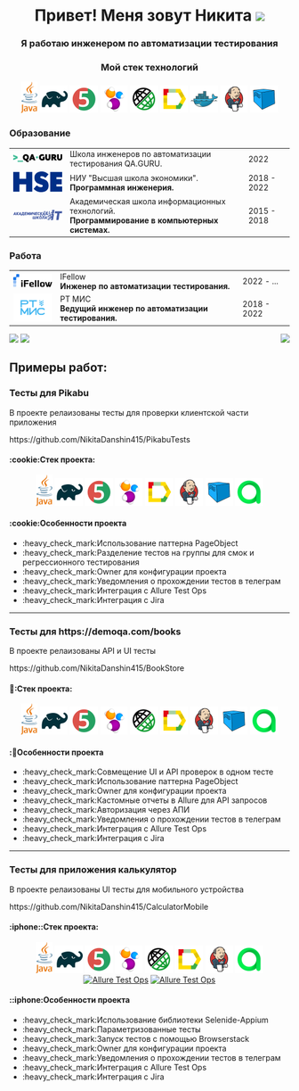 <h1 align="center">Привет! Меня зовут Никита
<img src="https://github.com/blackcater/blackcater/raw/main/images/Hi.gif" height="32"/></h1>
<h3 align="center">Я работаю инженером по автоматизации тестирования</h3>

<h3 align="center">Мой стек технологий</h3>
<p align="center">
	<a href="#"><img title="Java" src="logo/java.svg" width="30px"/></a>
	<a href="#"><img title="Gradle" src="logo/Gradle.svg" width="50px"/></a>
	<a href="#"><img title="JUnit5" src="logo/JUnit5.svg" width="50px"/></a>
	<a href="#"><img title="Selenide" src="logo/Selenide.svg" width="50px"/></a>
	<a href="#"><img title="Rest-Assured" src="logo/Rest-Assured.svg" width="50px"/></a>
	<a href="#"><img title="Allure_Report" src="logo/Allure_Report.svg" width="50px"/></a>
	<a href="#"><img title="Docker" src="logo/Docker.svg" width="50px"/></a>
	<a href="#"><img title="Jenkins" src="logo/Jenkins.svg" width="50px"/></a>
	<a href="#"><img title="Selenoid" src="logo/Selenoid.svg" width="50px"/></a>
</p>

### Образование

 <table style="width=100%" cellspacing="0" cellpadding="5">
    <tr >
        <td align="center"><a href="http://qa.guru/" target="_blank" rel="noopener noreferrer"><img style="width:150px" src="img/qaGuru.svg"></a></td>
        <td>Школа инженеров по автоматизации тестирования QA.GURU.</td>
        <td>2022</td>
    </tr>
    <tr>
        <td align="center">
            <a href="https://perm.hse.ru/" target="_blank" rel="noopener noreferrer"><img style="width:90px" src="/img/01_Abbreviation_ENG_PANTONE.svg"></a>
        </td>
        <td>
            НИУ "Высшая школа экономики".
         <br><b>Программная инженерия.</b>
        </td>
        <td>2018 - 2022</td>
    </tr>
    <tr>
        <td align="center">
            <a href="https://itcollege59.ru/" target="_blank" rel="noopener noreferrer"><img style="width:150px" src="/img/itCollege59.svg"></a>
        </td>
        <td>
            Академическая школа информационных технологий.
         <br><b>Программирование в компьютерных системах.</b>
        </td>
        <td>2015 - 2018</td>
    </tr>
</table>

### Работа

 <table style="width=100%" cellspacing="0" cellpadding="5">
	<tr>
        <td align="center">
            <a href="https://ifellow.ru/" target="_blank" rel="noopener noreferrer"><img style="width:90px" src="/img/ifellow-logo.png"></a>
        </td>
        <td>
            IFellow
         <br><b>Инженер по автоматизации тестирования.</b>
        </td>
        <td>2022 - ...</td>
    </tr>
    <tr>
        <td align="center">
            <a href="https://rtmis.ru/" target="_blank" rel="noopener noreferrer"><img style="width:90px" src="/img/rtmisLogo.png"></a>
        </td>
        <td>
            РТ МИС
         <br><b>Ведущий инженер по автоматизации тестирования.</b>
        </td>
        <td>2018 - 2022</td>
    </tr>
</table>

<a href="#"><img src="https://github-readme-stats.vercel.app/api?username=NikitaDanshin415"/></a>
<a href="#"><img src="https://github-profile-summary-cards.vercel.app/api/cards/repos-per-language?username=NikitaDanshin415&theme=nord_bright"/></a>
<img align="right" src="https://komarev.com/ghpvc/?username=NikitaDanshin415&color=003140">

<h2>Примеры работ:</h2>
<h3>Тесты для Pikabu</h3>
<p>В проекте релаизованы тесты для проверки клиентской части приложения</p>
https://github.com/NikitaDanshin415/PikabuTests
<h4><a name='projectStack'>:cookie:Стек проекта:</a></h4>
<p align="center">
    <a href="#"><img title="Java" src="https://github.com/NikitaDanshin415/NikitaDanshin415/blob/main/logo/java.svg" width="30px"/></a>
    <a href="#"><img title="Gradle" src="https://github.com/NikitaDanshin415/NikitaDanshin415/blob/main/logo/Gradle.svg" width="50px"/></a>
    <a href="#"><img title="JUnit5" src="https://github.com/NikitaDanshin415/NikitaDanshin415/blob/main/logo/JUnit5.svg" width="50px"/></a>
    <a href="#"><img title="Selenide" src="https://github.com/NikitaDanshin415/NikitaDanshin415/blob/main/logo/Selenide.svg" width="50px"/></a>
    <a href="#"><img title="Allure_Report" src="https://github.com/NikitaDanshin415/NikitaDanshin415/blob/main/logo/Allure_Report.svg" width="50px"/></a>
    <a href="#"><img title="Jenkins" src="https://github.com/NikitaDanshin415/NikitaDanshin415/blob/main/logo/Jenkins.svg" width="50px"/></a>
    <a href="#"><img title="Selenoid" src="https://github.com/NikitaDanshin415/NikitaDanshin415/blob/main/logo/Selenoid.svg" width="50px"/></a>
    <a href="#"><img title="Allure Test Ops" src="https://github.com/NikitaDanshin415/NikitaDanshin415/blob/main/logo/AllureTestOps.svg" width="50px"/></a>
</p>

<h4>:cookie:Особенности проекта</h4>
<ul>
	<li>:heavy_check_mark:Использование паттерна PageObject</li>
	<li>:heavy_check_mark:Разделение тестов на группы для смок и регрессионного тестирования</li>
	<li>:heavy_check_mark:Owner для конфигурации проекта</li>
	<li>:heavy_check_mark:Уведомления о прохождении тестов в телеграм</li>
	<li>:heavy_check_mark:Интеграция с Allure Test Ops</li>
	<li>:heavy_check_mark:Интеграция с Jira</li>
</ul>

---

<h3>Тесты для https://demoqa.com/books</h3>
<p>В проекте релаизованы API и UI тесты</p>
https://github.com/NikitaDanshin415/BookStore
<h4><a name='projectStack'>📖:Стек проекта:</a></h4>
<p align="center">
    <a href="#"><img title="Java" src="https://github.com/NikitaDanshin415/NikitaDanshin415/blob/main/logo/java.svg" width="30px"/></a>
    <a href="#"><img title="Gradle" src="https://github.com/NikitaDanshin415/NikitaDanshin415/blob/main/logo/Gradle.svg" width="50px"/></a>
    <a href="#"><img title="JUnit5" src="https://github.com/NikitaDanshin415/NikitaDanshin415/blob/main/logo/JUnit5.svg" width="50px"/></a>
    <a href="#"><img title="Selenide" src="https://github.com/NikitaDanshin415/NikitaDanshin415/blob/main/logo/Selenide.svg" width="50px"/></a>
    <a href="#"><img title="RestAssured" src="https://github.com/NikitaDanshin415/NikitaDanshin415/blob/main/logo/Rest-Assured.svg" width="50px"/></a>
    <a href="#"><img title="Allure_Report" src="https://github.com/NikitaDanshin415/NikitaDanshin415/blob/main/logo/Allure_Report.svg" width="50px"/></a>
    <a href="#"><img title="Jenkins" src="https://github.com/NikitaDanshin415/NikitaDanshin415/blob/main/logo/Jenkins.svg" width="50px"/></a>
    <a href="#"><img title="Selenoid" src="https://github.com/NikitaDanshin415/NikitaDanshin415/blob/main/logo/Selenoid.svg" width="50px"/></a>
    <a href="#"><img title="Allure Test Ops" src="https://github.com/NikitaDanshin415/NikitaDanshin415/blob/main/logo/AllureTestOps.svg" width="50px"/></a>
</p>

<h4>:📖Особенности проекта</h4>
<ul>
	<li>:heavy_check_mark:Совмещение UI и API проверок в одном тесте</li>
	<li>:heavy_check_mark:Использование паттерна PageObject</li>
	<li>:heavy_check_mark:Owner для конфигурации проекта</li>
	<li>:heavy_check_mark:Кастомные отчеты в Allure для API запросов</li>
	<li>:heavy_check_mark:Авторизация через АПИ</li>
	<li>:heavy_check_mark:Уведомления о прохождении тестов в телеграм</li>
	<li>:heavy_check_mark:Интеграция с Allure Test Ops</li>
	<li>:heavy_check_mark:Интеграция с Jira</li>
</ul>

---

<h3>Тесты для приложения калькулятор</h3>
<p>В проекте релаизованы UI тесты для мобильного устройства</p>
https://github.com/NikitaDanshin415/CalculatorMobile
<h4><a name='projectStack'>:iphone::Стек проекта:</a></h4>
<p align="center">
    <a href="#"><img title="Java" src="https://github.com/NikitaDanshin415/NikitaDanshin415/blob/main/logo/java.svg" width="30px"/></a>
    <a href="#"><img title="Gradle" src="https://github.com/NikitaDanshin415/NikitaDanshin415/blob/main/logo/Gradle.svg" width="50px"/></a>
    <a href="#"><img title="JUnit5" src="https://github.com/NikitaDanshin415/NikitaDanshin415/blob/main/logo/JUnit5.svg" width="50px"/></a>
    <a href="#"><img title="Selenide" src="https://github.com/NikitaDanshin415/NikitaDanshin415/blob/main/logo/Selenide.svg" width="50px"/></a>
    <a href="#"><img title="RestAssured" src="https://github.com/NikitaDanshin415/NikitaDanshin415/blob/main/logo/Rest-Assured.svg" width="50px"/></a>
    <a href="#"><img title="Allure_Report" src="https://github.com/NikitaDanshin415/NikitaDanshin415/blob/main/logo/Allure_Report.svg" width="50px"/></a>
    <a href="#"><img title="Jenkins" src="https://github.com/NikitaDanshin415/NikitaDanshin415/blob/main/logo/Jenkins.svg" width="50px"/></a>
    <a href="#"><img title="Allure Test Ops" src="https://github.com/NikitaDanshin415/NikitaDanshin415/blob/main/logo/AllureTestOps.svg" width="50px"/></a>
    <a href="#"><img title="Allure Test Ops" src="https://starchenkov.pro/qa-guru/img/skills/Browserstack.svg" width="50px"/></a>
    <a href="#"><img title="Allure Test Ops" src="https://starchenkov.pro/qa-guru/img/skills/Appium.svg" width="50px"/></a>
</p>

<h4>::iphone:Особенности проекта</h4>
<ul>
	<li>:heavy_check_mark:Использование библиотеки Selenide-Appium</li>
	<li>:heavy_check_mark:Параметризованные тесты</li>
	<li>:heavy_check_mark:Запуск тестов с помощью Browserstack</li>
	<li>:heavy_check_mark:Owner для конфигурации проекта</li>
	<li>:heavy_check_mark:Уведомления о прохождении тестов в телеграм</li>
	<li>:heavy_check_mark:Интеграция с Allure Test Ops</li>
	<li>:heavy_check_mark:Интеграция с Jira</li>
</ul>


